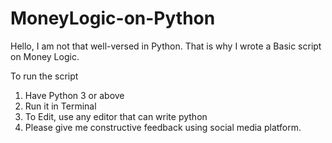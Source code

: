 # MoneyLogic-on-Python
Hello, I am not that well-versed in Python. That is why I wrote a Basic script on Money Logic.

To run the script
1. Have Python 3 or above
2. Run it in Terminal
3. To Edit, use any editor that can write python
4. Please give me constructive feedback using social media platform. 
